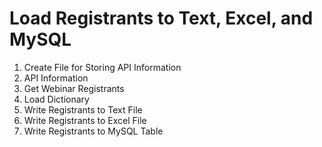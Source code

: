 # Load Registrants to Text, Excel, and MySQL 

1. Create File for Storing API Information
2. API Information
3. Get Webinar Registrants
4. Load Dictionary
5. Write Registrants to Text File
6. Write Registrants to Excel File
7. Write Registrants to MySQL Table
